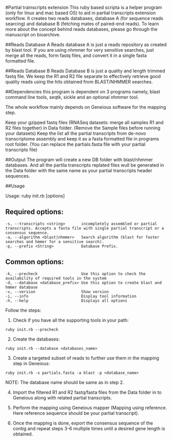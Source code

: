 #Partial trainscripts extension
This ruby based scripta is a  helper program (only for linux and mac based OS) to aid in partial transcripts extension workflow. It creates two reads databases, database A (for sequence reads searcing) and database B (fetching mates of paired-end reads). To learn more about the concept behind reads databases, please go through the manuscript on bioarchive.

##Reads Database A
Reads database A is just a reads repository as created by blast tool. If you are using nhmmer for very sensitive searches, just merge all the reads, form fastq files, and convert it in a single fasta formatted file.

##Reads Database B
Reads Database B is just a quality and length trimmed fastq file. We keep the R1 and R2 file separate to effectively retrieve good quality reads using the hits obtained from BLAST/NHMMER searches. 

##Dependencies
this program is dependent on 3 programs namely, blast command line tools, seqtk, sickle and an optional nhmmer tool.

The whole workflow mainly depends on Geneious software for the mapping step.

Keep your gzipped fastq files (RNASeq datasets: merge all samples R1 and R2 files together) in Data folder. (Remove the Sample files before running your datasets)
Keep the list all the partial transcripts from de-novo transcriptome assembly and keep it as a fasta formatted file in programs root folder. (You can replace the partials.fasta file with your partial transcripts file)

##Output
The program will create a new DB folder with blast/nhmmer databases. And all the partila transcripts replated files wull be generated in the Data folder with the same name as your partial transcripts header sequences.

##Usage

Usage: ruby init.rb [options]

Required options:
-----------------
    -s, --transcripts <string>       incompletely assembled or partial transcripts. Accepts a fasta file with single partial transcript or a consensus sequence.
    -a, --algorithm <blast|nhmmer>   Search algorithm (blast for faster searches and hmmer for a sensitive search).
    -p, --prefix <String>            Database Prefix.

Common options:
---------------
    -k, --precheck                   Use this option to check the availability of required tools in the system
    -d, --database <database_prefix> Use this option to create blast and hmmer database
    -v, --version                    Show version
    -i, --info                       Display tool information
    -h, --help                       Displays all options


Follow the steps:

1. Check if you have all the supporting tools in your path:

`ruby init.rb --precheck`

2. Create the databases:

`ruby init.rb --database <databases_name>`

3. Create a targeted subset of reads to further use them in the mapping step in Geneious:

`ruby init.rb -s partials.fasta -a blast -p <database_name>`

NOTE: The database name should be same as in step 2.

4. Import the filtered R1 and R2 fastq/fasta files from the Data folder in to Geneious along with related partial transcripts.

5. Perform the mapping using Geneious mapper (Mapping using reference. Here reference sequence should be your partial transcript).

6. Once the mapping is done, export the consensus sequence of the contig and repeat steps 3-6 multiple times until a desired gene length is obtained.  
